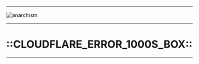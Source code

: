 ***

![anarchism](https://sri.intr0.com/img/Circle_A_Black.png)

***

# ::CLOUDFLARE_ERROR_1000S_BOX::

***